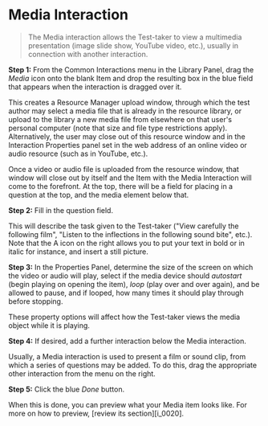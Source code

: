 # Media Interaction

>The Media interaction allows the Test-taker to view a multimedia presentation (image slide show, YouTube video, etc.), usually in connection with another interaction.

**Step 1:** From the Common Interactions menu in the Library Panel, drag the *Media* icon onto the blank Item and drop the resulting box in the blue field that appears when the interaction is dragged over it.

This creates a Resource Manager upload window, through which the test author may select a media file that is already in the resource library, or upload to the library a new media file from elsewhere on that user's personal computer (note that size and file type restrictions apply). Alternatively, the user may close out of this resource window and in the Interaction Properties panel set in the web address of an online video or audio resource (such as in YouTube, etc.).

Once a video or audio file is uploaded from the resource window, that window will close out by itself and the Item with the Media Interaction will come to the forefront. At the top, there will be a field for placing in a question at the top, and the media element below that.

**Step 2:** Fill in the question field. 

This will describe the task given to the Test-taker ("View carefully the following film", "Listen to the inflections in the following sound bite", etc.). Note that the A icon on the right allows you to put your text in bold or in italic for instance, and insert a still picture.

**Step 3:** In the Properties Panel, determine the size of the screen on which the video or audio will play, select if the media device should *autostart* (begin playing on opening the item), *loop* (play over and over again), and be allowed to pause, and if looped, how many times it should play through before stopping. 

These property options will affect how the Test-taker views the media object while it is playing.

**Step 4:** If desired, add a further interaction below the Media interaction.

Usually, a Media interaction is used to present a film or sound clip, from which a series of questions may be added. To do this, drag the appropriate other interaction from the menu on the right.

**Step 5:** Click the blue *Done* button.

When this is done, you can preview what your Media item looks like. For more on how to preview, [review its section][i_0020].
